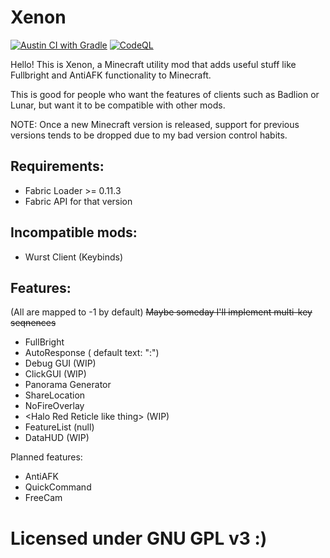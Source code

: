# Xenon

[![Austin CI with Gradle](https://github.com/AV306/xenon/actions/workflows/austin_gradle.yml/badge.svg)](https://github.com/AV306/xenon/actions/workflows/austin_gradle.yml)
[![CodeQL](https://github.com/AV306/xenon/actions/workflows/codeql-analysis.yml/badge.svg)](https://github.com/AV306/xenon/actions/workflows/codeql-analysis.yml)

Hello! This is Xenon, a Minecraft utility mod that adds useful stuff like Fullbright and AntiAFK functionality to Minecraft.

This is good for people who want the features of clients such as Badlion or Lunar, but want it to be compatible with other mods.

NOTE: Once a new Minecraft version is released, support for previous versions tends to be dropped due to my bad version control habits.

## Requirements:

- Fabric Loader >= 0.11.3
- Fabric API for that version

## Incompatible mods:

- Wurst Client (Keybinds)

## Features:

(All are mapped to -1 by default)
~~Maybe someday I'll implement multi-key seqnences~~
- FullBright 
- AutoResponse ( default text: ":")
- Debug GUI (WIP)
- ClickGUI (WIP)
- Panorama Generator
- ShareLocation
- NoFireOverlay
- \<Halo Red Reticle like thing\> (WIP)
- FeatureList (null)
- DataHUD (WIP)

Planned features:

- AntiAFK
- QuickCommand
- FreeCam

# Licensed under GNU GPL v3 \:)
